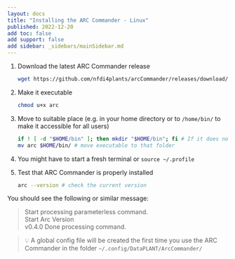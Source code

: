 ```yaml
---
layout: docs
title: "Installing the ARC Commander - Linux"
published: 2022-12-20
add toc: false
add support: false
add sidebar: _sidebars/mainSidebar.md
---
```


1. Download the latest ARC Commander release

    ```bash
    wget https://github.com/nfdi4plants/arcCommander/releases/download/v0.4.0-linux.x64/arc
    ```

1. Make it executable

    ```bash
    chmod u+x arc
    ```

1. Move to suitable place (e.g. in your home directory or to `/home/bin/` to make it accessible for all users)

    ```bash
    if ! [ -d "$HOME/bin" ]; then mkdir "$HOME/bin"; fi # If it does not exist, create a folder `bin` in your home directory. 
    mv arc $HOME/bin/ # move executable to that folder
    ```

1. You might have to start a fresh terminal or `source ~/.profile`

1. Test that ARC Commander is properly installed

    ```bash
    arc --version # check the current version 
    ```

You should see the following or similar message:

> Start processing parameterless command.  
> Start Arc Version  
> v0.4.0
> Done processing command.  

> :bulb: A global config file will be created the first time you use the ARC Commander in the folder `~/.config/DataPLANT/ArcCommander/`
